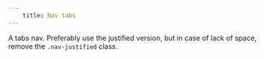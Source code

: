 ```yaml
---
    title: Nav tabs
---
```


A tabs nav. Preferably use the justified version, but in case of lack of space, remove the <code>.nav-justified</code> class.